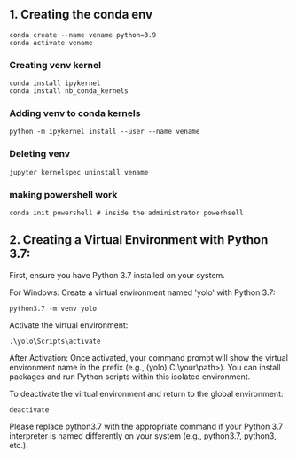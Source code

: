 ## 1. Creating the conda env
    conda create --name vename python=3.9
    conda activate vename


### Creating venv kernel
    conda install ipykernel
    conda install nb_conda_kernels

### Adding venv to conda kernels
    python -m ipykernel install --user --name vename

### Deleting venv
    jupyter kernelspec uninstall vename


### making powershell work

    conda init powershell # inside the administrator powerhsell
    




## 2. Creating a Virtual Environment with Python 3.7:
First, ensure you have Python 3.7 installed on your system.

For Windows:
Create a virtual environment named 'yolo' with Python 3.7:

    python3.7 -m venv yolo
    
Activate the virtual environment:

    .\yolo\Scripts\activate

After Activation:
Once activated, your command prompt will show the virtual environment name in the prefix (e.g., (yolo) C:\your\path>). You can install packages and run Python scripts within this isolated environment.

To deactivate the virtual environment and return to the global environment:

    deactivate

Please replace python3.7 with the appropriate command if your Python 3.7 interpreter is named differently on your system (e.g., python3.7, python3, etc.).
